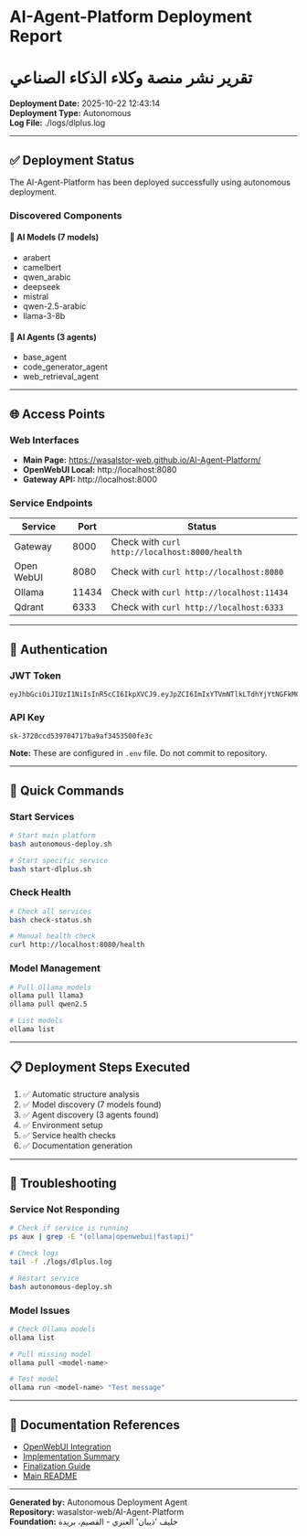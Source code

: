 # AI-Agent-Platform Deployment Report
# تقرير نشر منصة وكلاء الذكاء الصناعي

**Deployment Date:** 2025-10-22 12:43:14  
**Deployment Type:** Autonomous  
**Log File:** ./logs/dlplus.log

---

## ✅ Deployment Status

The AI-Agent-Platform has been deployed successfully using autonomous deployment.

### Discovered Components

#### 🤖 AI Models (7 models)

- arabert
- camelbert
- qwen_arabic
- deepseek
- mistral
- qwen-2.5-arabic
- llama-3-8b

#### 🧠 AI Agents (3 agents)

- base_agent
- code_generator_agent
- web_retrieval_agent

---

## 🌐 Access Points

### Web Interfaces

- **Main Page:** https://wasalstor-web.github.io/AI-Agent-Platform/
- **OpenWebUI Local:** http://localhost:8080
- **Gateway API:** http://localhost:8000

### Service Endpoints

| Service | Port | Status |
|---------|------|--------|
| Gateway | 8000 | Check with `curl http://localhost:8000/health` |
| Open WebUI | 8080 | Check with `curl http://localhost:8080` |
| Ollama | 11434 | Check with `curl http://localhost:11434` |
| Qdrant | 6333 | Check with `curl http://localhost:6333` |

---

## 🔐 Authentication

### JWT Token
```
eyJhbGciOiJIUzI1NiIsInR5cCI6IkpXVCJ9.eyJpZCI6ImIxYTVmNTlkLTdhYjYtNGFkMC1hYjBlLWE5MzQ1MzA2NmUyMyIsImV4cCI6MTc2MzM4MTYyN30.lb3G5Z9Wj8cFRggiqeGPkMlthCP0yinIYjK6LMewwY8
```

### API Key
```
sk-3720ccd539704717ba9af3453500fe3c
```

**Note:** These are configured in `.env` file. Do not commit to repository.

---

## 🚀 Quick Commands

### Start Services
```bash
# Start main platform
bash autonomous-deploy.sh

# Start specific service
bash start-dlplus.sh
```

### Check Health
```bash
# Check all services
bash check-status.sh

# Manual health check
curl http://localhost:8080/health
```

### Model Management
```bash
# Pull Ollama models
ollama pull llama3
ollama pull qwen2.5

# List models
ollama list
```

---

## 📋 Deployment Steps Executed

1. ✅ Automatic structure analysis
2. ✅ Model discovery (7 models found)
3. ✅ Agent discovery (3 agents found)
4. ✅ Environment setup
5. ✅ Service health checks
6. ✅ Documentation generation

---

## 🔧 Troubleshooting

### Service Not Responding

```bash
# Check if service is running
ps aux | grep -E "(ollama|openwebui|fastapi)"

# Check logs
tail -f ./logs/dlplus.log

# Restart service
bash autonomous-deploy.sh
```

### Model Issues

```bash
# Check Ollama models
ollama list

# Pull missing model
ollama pull <model-name>

# Test model
ollama run <model-name> "Test message"
```

---

## 📖 Documentation References

- [OpenWebUI Integration](OPENWEBUI_INTEGRATION.md)
- [Implementation Summary](IMPLEMENTATION_SUMMARY.md)
- [Finalization Guide](FINALIZATION.md)
- [Main README](README.md)

---

**Generated by:** Autonomous Deployment Agent  
**Repository:** wasalstor-web/AI-Agent-Platform  
**Foundation:** خليف 'ذيبان' العنزي - القصيم، بريدة
